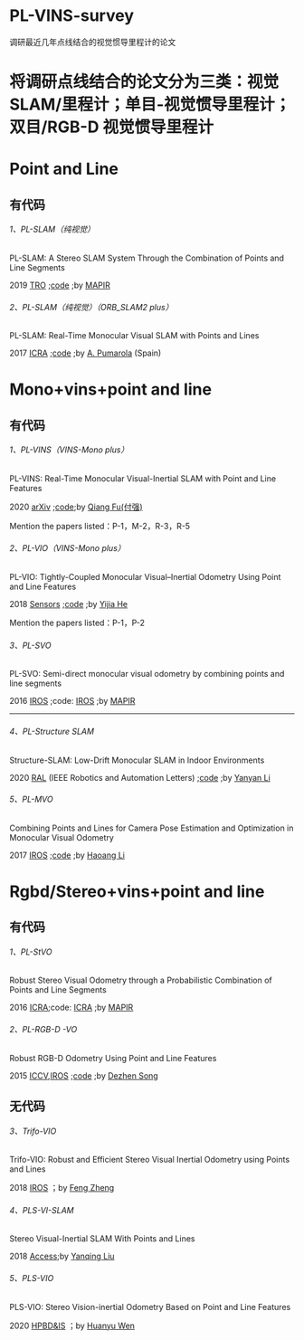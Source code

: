 # PL-VINS-survey
调研最近几年点线结合的视觉惯导里程计的论文
# 将调研点线结合的论文分为三类：视觉 SLAM/里程计；单目-视觉惯导里程计；双目/RGB-D 视觉惯导里程计

# Point and Line

## 有代码

###### 1、PL-SLAM（纯视觉）

PL-SLAM: A Stereo SLAM System Through the Combination of Points and Line Segments

2019 [TRO](https://ieeexplore.ieee.org/document/8680013) ;[code](https://github.com/rubengooj/pl-slam) ;by [MAPIR](http://mapir.isa.uma.es/mapirwebsite/index.php/people/164-ruben-gomez)

###### 2、PL-SLAM（纯视觉）（ORB_SLAM2 plus）

PL-SLAM: Real-Time Monocular Visual SLAM with Points and Lines

2017 [ICRA](https://ieeexplore.ieee.org/document/7989522) ;[code](https://github.com/HarborC/PL-SLAM) ;by [A. Pumarola](https://ieeexplore.ieee.org/author/37086137868) (Spain)

# Mono+vins+point and line

## 有代码

###### 1、PL-VINS（VINS-Mono plus）

PL-VINS: Real-Time Monocular Visual-Inertial SLAM with Point and Line Features

2020 [arXiv](https://arxiv.org/pdf/2009.07462.pdf) ;[code](https://github.com/cnqiangfu/PL-VINS);by [Qiang Fu(付强)](https://fuqiang.me/)

Mention the papers listed：P-1，M-2，R-3，R-5

###### 2、PL-VIO（VINS-Mono plus）

PL-VIO: Tightly-Coupled Monocular Visual–Inertial Odometry Using Point and Line Features

2018 [Sensors](https://www.mdpi.com/1424-8220/18/4/1159) ;[code](https://github.com/HeYijia/PL-VIO) ;by [Yijia He](https://github.com/HeYijia)

Mention the papers listed：P-1，P-2

###### 3、PL-SVO

PL-SVO: Semi-direct monocular visual odometry by combining points and line segments

2016 [IROS](http://mapir.isa.uma.es/rgomez/publications/iros16plsvo.pdf) ;code: [IROS](https://github.com/rubengooj/pl-svo) ;by [MAPIR](http://mapir.isa.uma.es/mapirwebsite/index.php/people/164-ruben-gomez)

------

###### 4、PL-Structure SLAM

Structure-SLAM: Low-Drift Monocular SLAM in Indoor Environments

2020 [RAL](https://ieeexplore.ieee.org/document/9165014) (IEEE Robotics and Automation Letters) ;[code](https://github.com/yanyan-li/Structure-SLAM-PointLine) ;by [Yanyan Li](http://campar.in.tum.de/Main/YanyanLi)

###### 5、PL-MVO

Combining Points and Lines for Camera Pose Estimation and Optimization in Monocular Visual Odometry

2017 [IROS](https://ieeexplore.ieee.org/document/8202304) ;[code](https://github.com/SimonsRoad/PL_MVO_IROS17) ;by [Haoang Li](https://ieeexplore.ieee.org/author/37086148800)

# Rgbd/Stereo+vins+point and line

## 有代码

###### 1、PL-StVO

Robust Stereo Visual Odometry through a Probabilistic Combination of Points and Line Segments

2016 [ICRA](http://mapir.isa.uma.es/rgomez/publications/icra16plsvo.pdf);code: [ICRA](https://github.com/rubengooj/stvo-pl) ;by [MAPIR](http://mapir.isa.uma.es/mapirwebsite/index.php/people/164-ruben-gomez)

###### 2、PL-RGB-D -VO

Robust RGB-D Odometry Using Point and Line Features

2015 [ICCV](https://ieeexplore.ieee.org/document/7410805?arnumber=7410805),[IROS](http://telerobot.cs.tamu.edu/pdfs/Lu-lineslam-IROS2015-v36.pdf) ;[code](https://github.com/yan-lu/LineSLAM) ;by [Dezhen Song](http://telerobot.cs.tamu.edu/index.shtml)

## 无代码

###### 3、Trifo-VIO

Trifo-VIO: Robust and Efficient Stereo Visual Inertial Odometry using Points and Lines

2018 [IROS](https://ieeexplore.ieee.org/document/8594354/references#references) ；by  [Feng Zheng](https://ieeexplore.ieee.org/author/37086454701)

###### 4、PLS-VI-SLAM

Stereo Visual-Inertial SLAM With Points and Lines

2018 [Access](https://ieeexplore.ieee.org/document/8533332/);by [Yanqing Liu](https://ieeexplore.ieee.org/author/37086418759)

###### 5、PLS-VIO

PLS-VIO: Stereo Vision-inertial Odometry Based on Point and Line Features

2020 [HPBD&IS](https://ieeexplore.ieee.org/document/9130571) ；by  [Huanyu Wen](https://ieeexplore.ieee.org/author/37088432648)

###### 
